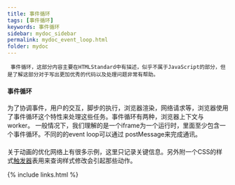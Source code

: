 ```yaml
---
title: 事件循环
tags: [事件循环]
keywords: 事件循环
sidebar: mydoc_sidebar
permalink: mydoc_event_loop.html
folder: mydoc
---
```

```
 事件循环，这部分内容主要在HTMLStandard中有描述，似乎不属于JavaScript的部分，但是了解这部分对于写出更加优秀的代码以及处理问题非常有帮助。
```


#### 事件循环
  为了协调事件，用户的交互，脚步的执行，浏览器渲染，网络请求等，浏览器使用了事件循环这个特性来处理这些任务。事件循环有两种，浏览器上下文与worker。
  一般情况下，我们理解的是一个iframe为一个运行时，里面至少包含一个事件循环。不同的的event loop可以通过 postMessage来完成通讯。
#### 
关于动画的优化网络上有很多示例，这里只记录关键信息。另外附一个CSS的样式[触发器](https://csstriggers.com/)表用来查询样式修改会引起那些动作。


{% include links.html %}

